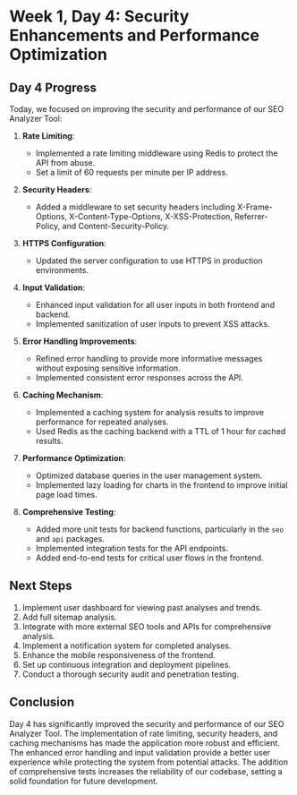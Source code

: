 # Week 1, Day 4: Security Enhancements and Performance Optimization

## Day 4 Progress

Today, we focused on improving the security and performance of our SEO Analyzer Tool:

1. **Rate Limiting**:
   - Implemented a rate limiting middleware using Redis to protect the API from abuse.
   - Set a limit of 60 requests per minute per IP address.

2. **Security Headers**:
   - Added a middleware to set security headers including X-Frame-Options, X-Content-Type-Options, X-XSS-Protection, Referrer-Policy, and Content-Security-Policy.

3. **HTTPS Configuration**:
   - Updated the server configuration to use HTTPS in production environments.

4. **Input Validation**:
   - Enhanced input validation for all user inputs in both frontend and backend.
   - Implemented sanitization of user inputs to prevent XSS attacks.

5. **Error Handling Improvements**:
   - Refined error handling to provide more informative messages without exposing sensitive information.
   - Implemented consistent error responses across the API.

6. **Caching Mechanism**:
   - Implemented a caching system for analysis results to improve performance for repeated analyses.
   - Used Redis as the caching backend with a TTL of 1 hour for cached results.

7. **Performance Optimization**:
   - Optimized database queries in the user management system.
   - Implemented lazy loading for charts in the frontend to improve initial page load times.

8. **Comprehensive Testing**:
   - Added more unit tests for backend functions, particularly in the `seo` and `api` packages.
   - Implemented integration tests for the API endpoints.
   - Added end-to-end tests for critical user flows in the frontend.

## Next Steps

1. Implement user dashboard for viewing past analyses and trends.
2. Add full sitemap analysis. 
3. Integrate with more external SEO tools and APIs for comprehensive analysis.
4. Implement a notification system for completed analyses.
5. Enhance the mobile responsiveness of the frontend.
6. Set up continuous integration and deployment pipelines.
7. Conduct a thorough security audit and penetration testing.

## Conclusion

Day 4 has significantly improved the security and performance of our SEO Analyzer Tool. The implementation of rate limiting, security headers, and caching mechanisms has made the application more robust and efficient. The enhanced error handling and input validation provide a better user experience while protecting the system from potential attacks. The addition of comprehensive tests increases the reliability of our codebase, setting a solid foundation for future development.

